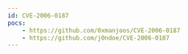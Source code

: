 ```yaml
---
id: CVE-2006-0187
pocs:
    - https://github.com/0xmanjoos/CVE-2006-0187
    - https://github.com/j0ndoe/CVE-2006-0187
---
```


